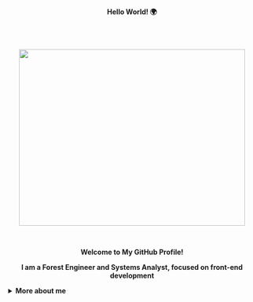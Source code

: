 <p align="center">  
  <strong>Hello World! 🌍</strong>  
</p>  

<br><br>

<p align="center">  
  <img width ="460" height= "360" src="https://photojournal.jpl.nasa.gov/browse/PIA22353.gif" alt="">  
  </p>

  <br>
  <p align="center">
    <strong>Welcome to My GitHub Profile!
  </p>
      
  <p align="center">I am a Forest Engineer and Systems Analyst, focused on front-end development
  </p>

  <details>
  <summary>More about me</summary>
  
  <div align="center">
    <pre>
<code>
const stebs = {
    personal: {
        fullName: 'Eduardo Carvalho da Silva',
        birthDate: 'January 5, 1994',

        interests: ['music', 'games', 'language learning', 'anime', 'astronomy','sports'],

        motivation: [
            'learn something every day',
            'Making life easier and more accessible through programming',
        ],
    },
    technical: {
        technologies: {
            frontEnd: {
                Javascript: ['Vanilla JS', 'React', 'Purify CSS'],
                HTML: ['HTML5', 'Semantic HTML'],
                CSS: ['sass', 'styled-components', 'Bootstrap'],
            },
            backEnd: {
                Javascript,
                Python,
            },
        },
    }
}
</code>
    </pre>
  </div>
</details>



<!--
**eddiercs/eddiercs** is a ✨ _special_ ✨ repository because its `README.md` (this file) appears on your GitHub profile.

Here are some ideas to get you started:

- 🔭 I’m currently working on ...
- 🌱 I’m currently learning ...
- 👯 I’m looking to collaborate on ...
- 🤔 I’m looking for help with ...
- 💬 Ask me about ...
- 📫 How to reach me: ...
- 😄 Pronouns: ...
- ⚡ Fun fact: ...
-->
